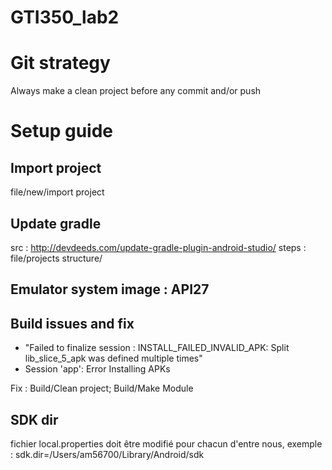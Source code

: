 # GTI350_lab2

# Git strategy
Always make a clean project before any commit and/or push

# Setup guide

## Import project
file/new/import project 

## Update gradle
src : http://devdeeds.com/update-gradle-plugin-android-studio/
steps : file/projects structure/

## Emulator system image : API27

## Build issues and fix
- "Failed to finalize session : INSTALL_FAILED_INVALID_APK: Split lib_slice_5_apk was defined multiple times" 
- Session 'app': Error Installing APKs

Fix : Build/Clean project; Build/Make Module

## SDK dir
fichier local.properties doit être modifié pour chacun d'entre nous, exemple :
sdk.dir=/Users/am56700/Library/Android/sdk
